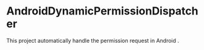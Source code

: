 # AndroidDynamicPermissionDispatcher
This project automatically handle the permission request in Android .
